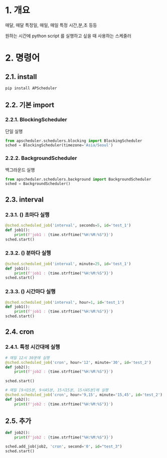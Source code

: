# 1. 개요

매달, 매달 특정일, 매일, 매일 특정 시간,분,초 등등

원하는 시간에 python script 를 실행하고 싶을 때 사용하는 스케줄러

# 2. 명령어

## 2.1. install

```python
pip install APScheduler
```

## 2.2. 기본 import

### 2.2.1. BlockingScheduler

단일 실행

```python
from apscheduler.schedulers.blocking import BlockingScheduler
sched = BlockingScheduler(timezone='Asia/Seoul')
```

### 2.2.2. BackgroundScheduler

백그라운드 실행

```python
from apscheduler.schedulers.background import BackgroundScheduler
sched = BackgroundScheduler()
```

## 2.3. interval 

### 2.3.1. () 초마다 실행

```python
@sched.scheduled_job('interval', seconds=5, id='test_1')
def job1():
    print(f'job1 : {time.strftime("%H:%M:%S")}')
sched.start()
```

### 2.3.2. () 분마다 실행

```python
@sched.scheduled_job('interval', minute=25, id='test_1')
def job1():
    print(f'job1 : {time.strftime("%H:%M:%S")}')
sched.start()
```

### 2.3.3. () 시간마다 실행

```python
@sched.scheduled_job('interval', hour=1, id='test_1')
def job1():
    print(f'job1 : {time.strftime("%H:%M:%S")}')
sched.start()
```



## 2.4. cron

### 2.4.1. 특정 시간대에 실행

```python
# 매일 12시 30분에 실행
@sched.scheduled_job('cron', hour='12', minute='30', id='test_2')
def job2():
    print(f'job2 : {time.strftime("%H:%M:%S")}')
    
sched.start()
```

```python
# 매일 [9시15분, 9시45분, 15시15분, 15시45분]에 실행
@sched.scheduled_job('cron', hour='9,15', minute='15,45', id='test_2')
def job2():
    print(f'job2 : {time.strftime("%H:%M:%S")}')
```



## 2.5. 추가

```python
def job2():
    print(f'job2 : {time.strftime("%H:%M:%S")}')

sched.add_job(job2, 'cron', second='0', id="test_3")
sched.start()
```


